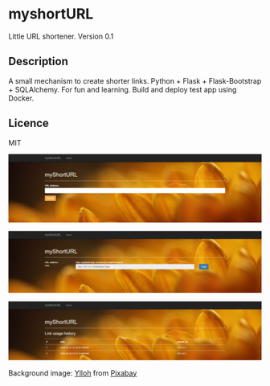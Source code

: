 # myshortURL
Little URL shortener. 
Version 0.1

## Description

A small mechanism to create shorter links. Python + Flask + Flask-Bootstrap + SQLAlchemy. For fun and learning.
Build and deploy test app using Docker.

## Licence

MIT

![Screen](/doc/main.png)

![Screen](/doc/link.png)

![Screen](/doc/stat.png)

Background image: [Ylloh](https://pixabay.com/pl/users/Ylloh-1120886/?utm_source=link-attribution&amp;utm_medium=referral&amp;utm_campaign=image&amp;utm_content=3852255)
from [Pixabay](https://pixabay.com/pl/?utm_source=link-attribution&amp;utm_medium=referral&amp;utm_campaign=image&amp;utm_content=3852255)
